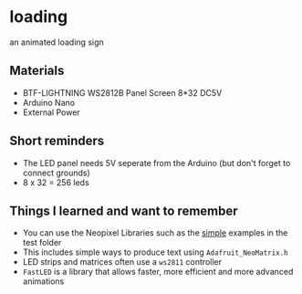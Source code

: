 # loading
an animated loading sign

## Materials
- BTF-LIGHTNING WS2812B Panel Screen 8*32 DC5V
- Arduino Nano
- External Power

## Short reminders
- The LED panel needs 5V seperate from the Arduino (but don't forget to connect grounds)
- 8 x 32 = 256 leds

## Things I learned and want to remember
- You can use the Neopixel Libraries such as the [simple](/tests) examples in the test folder
- This includes simple ways to produce text using ``Adafruit_NeoMatrix.h``
- LED strips and matrices often use a ``ws2811`` controller
- ``FastLED`` is a library that allows faster, more efficient and more advanced animations
